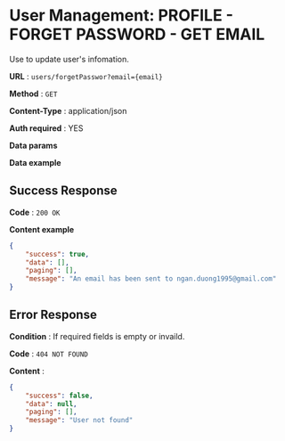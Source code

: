 # User Management: PROFILE - FORGET PASSWORD - GET EMAIL

Use to update user's infomation.

**URL** : `users/forgetPasswor?email={email}`

**Method** : `GET`

**Content-Type** : application/json

**Auth required** : YES

**Data params**

**Data example**

## Success Response

**Code** : `200 OK`

**Content example**

```json
{
    "success": true,
    "data": [],
    "paging": [],
    "message": "An email has been sent to ngan.duong1995@gmail.com"
}
```

## Error Response

**Condition** : If required fields is empty or invaild.

**Code** : `404 NOT FOUND`

**Content** :

```json
{
    "success": false,
    "data": null,
    "paging": [],
    "message": "User not found"
}
```
